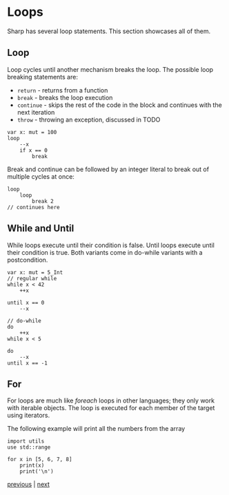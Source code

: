 # Loops
Sharp has several loop statements. This section showcases all of them.

## Loop
Loop cycles until another mechanism breaks the loop.
The possible loop breaking statements are:
- `return` - returns from a function
- `break` - breaks the loop execution
- `continue` - skips the rest of the code in the block and continues with the next iteration
- `throw` - throwing an exception, discussed in TODO

```
var x: mut = 100
loop
	--x
	if x == 0
		break
```

Break and continue can be followed by an integer literal to break out of multiple cycles at once:
```
loop
	loop
		break 2
// continues here
```

## While and Until
While loops execute until their condition is false. Until loops execute until their condition is true. Both variants come in do-while variants with a postcondition.
```
var x: mut = 5_Int
// regular while
while x < 42
	++x
	
until x == 0
	--x

// do-while
do
	++x
while x < 5

do
	--x
until x == -1

```

## For
For loops are much like *foreach* loops in other languages; they only work with iterable objects.
The loop is executed for each member of the target using iterators.

The following example will print all the numbers from the array
```
import utils
use std::range

for x in [5, 6, 7, 8]
	print(x)
	print('\n')
```

[previous](02.05.if.md) | [next](02.07.chaining.md)
